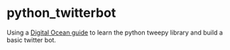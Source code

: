 # python_twitterbot

Using a [Digital Ocean guide](https://www.digitalocean.com/community/tutorials/how-to-create-a-twitterbot-with-python-3-and-the-tweepy-library) to learn the python tweepy library and build a basic twitter bot. 

 
